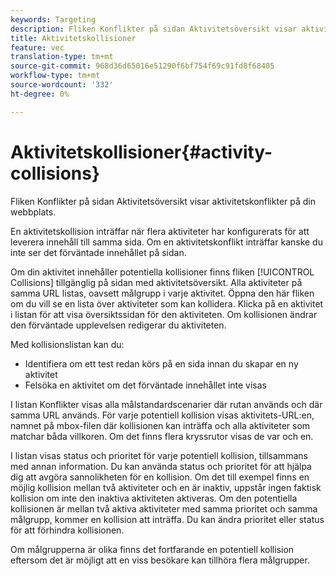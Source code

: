 ```yaml
---
keywords: Targeting
description: Fliken Konflikter på sidan Aktivitetsöversikt visar aktivitetskonflikter på din webbplats.
title: Aktivitetskollisioner
feature: vec
translation-type: tm+mt
source-git-commit: 968d36d65016e51290f6bf754f69c91fd8f68405
workflow-type: tm+mt
source-wordcount: '332'
ht-degree: 0%

---
```



# Aktivitetskollisioner{#activity-collisions}

Fliken Konflikter på sidan Aktivitetsöversikt visar aktivitetskonflikter på din webbplats.

En aktivitetskollision inträffar när flera aktiviteter har konfigurerats för att leverera innehåll till samma sida. Om en aktivitetskonflikt inträffar kanske du inte ser det förväntade innehållet på sidan.

Om din aktivitet innehåller potentiella kollisioner finns fliken [!UICONTROL Collisions] tillgänglig på sidan med aktivitetsöversikt. Alla aktiviteter på samma URL listas, oavsett målgrupp i varje aktivitet. Öppna den här fliken om du vill se en lista över aktiviteter som kan kollidera. Klicka på en aktivitet i listan för att visa översiktssidan för den aktiviteten. Om kollisionen ändrar den förväntade upplevelsen redigerar du aktiviteten.

Med kollisionslistan kan du:

* Identifiera om ett test redan körs på en sida innan du skapar en ny aktivitet
* Felsöka en aktivitet om det förväntade innehållet inte visas

I listan Konflikter visas alla målstandardscenarier där rutan används och där samma URL används. För varje potentiell kollision visas aktivitets-URL:en, namnet på mbox-filen där kollisionen kan inträffa och alla aktiviteter som matchar båda villkoren. Om det finns flera kryssrutor visas de var och en.

I listan visas status och prioritet för varje potentiell kollision, tillsammans med annan information. Du kan använda status och prioritet för att hjälpa dig att avgöra sannolikheten för en kollision. Om det till exempel finns en möjlig kollision mellan två aktiviteter och en är inaktiv, uppstår ingen faktisk kollision om inte den inaktiva aktiviteten aktiveras. Om den potentiella kollisionen är mellan två aktiva aktiviteter med samma prioritet och samma målgrupp, kommer en kollision att inträffa. Du kan ändra prioritet eller status för att förhindra kollisionen.

Om målgrupperna är olika finns det fortfarande en potentiell kollision eftersom det är möjligt att en viss besökare kan tillhöra flera målgrupper.
